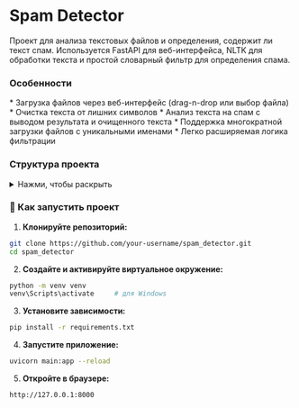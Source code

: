 <h1>Spam Detector</h2>
Проект для анализа текстовых файлов и определения, содержит ли текст спам.
Используется FastAPI для веб-интерфейса, NLTK для обработки текста и простой словарный фильтр для определения спама.

<h3>Особенности</h3>
* Загрузка файлов через веб-интерфейс (drag-n-drop или выбор файла)
* Очистка текста от лишних символов
* Анализ текста на спам с выводом результата и очищенного текста
* Поддержка многократной загрузки файлов с уникальными именами
* Легко расширяемая логика фильтрации

<h3>Структура проекта</h3>

<details> <summary>Нажми, чтобы раскрыть</summary>
```bash
spam_detector/
├── core/                  
│   ├── file_loader.py       # Загрузка и чтение текстов
│   ├── text_cleaner.py      # Очистка текста
│   └── spam_filter.py       # Фильтрация спама
│
├── data/                    # Вспомогательные данные (словари, примеры и т.п.)
│   └── sample_messages.txt
│
├── uploads/                 # Загруженные пользователем файлы
│
├── static/                  
│   ├── style.css            # Стили интерфейса
│   └── script.js            # Скрипт для загрузки файлов
│
├── templates/               
│   └── index.html           # Jinja2-шаблон главной страницы
│
├── main.py                  # Основной файл FastAPI-приложения
└── requirements.txt         # Зависимости проекта
```
</details>

<h3>💫 Как запустить проект</h3>

1. **Клонируйте репозиторий:**

```bash
git clone https://github.com/your-username/spam_detector.git
cd spam_detector
```

2. **Создайте и активируйте виртуальное окружение:**

```bash
python -m venv venv
venv\Scripts\activate     # для Windows
```

3. **Установите зависимости:**

```bash
pip install -r requirements.txt
```

4. **Запустите приложение:**

```bash
uvicorn main:app --reload
```

5. **Откройте в браузере:**

```
http://127.0.0.1:8000
```

